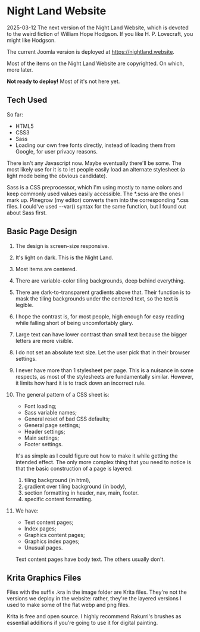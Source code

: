# Night Land Website

2025-03-12
The next version of the Night Land Website, which is devoted to the weird fiction of William Hope Hodgson. If you like H. P. Lovecraft, you might like Hodgson.

The current Joomla version is deployed at https://nightland.website.

Most of the items on the Night Land Website are copyrighted. On which, more later.

**Not ready to deploy!** Most of it's not here yet.

## Tech Used

So far:

- HTML5
- CSS3
- Sass
- Loading our own free fonts directly, instead of loading them from Google, for user privacy reasons.

There isn't any Javascript now. Maybe eventually there'll be some. The most likely use for it is to let people easily load an alternate stylesheet (a light mode being the obvious candidate). 

Sass is a CSS preprocessor, which I'm using mostly to name colors and keep commonly used values easily accessible. The *.scss are the ones I mark up. Pinegrow (my editor) converts them into the corresponding *.css files. I could've used --var() syntax for the same function, but I found out about Sass first.

## Basic Page Design

1. The design is screen-size responsive.

2. It's light on dark. This is the Night Land.

3. Most items are centered.

4. There are variable-color tiling backgrounds, deep behind everything.

5. There are dark-to-transparent gradients above that. Their function is to mask the tiling backgrounds under the centered text, so the text is legible.

6. I hope the contrast is, for most people, high enough for easy reading while falling short of being uncomfortably glary.

7. Large text can have lower contrast than small text because the bigger letters are more visible.

8. I do not set an absolute text size. Let the user pick that in their browser settings.

9. I never have more than 1 stylesheet per page. This is a nuisance in some respects, as most of the stylesheets are fundamentally similar. However, it limits how hard it is to track down an incorrect rule.

10. The general pattern of a CSS sheet is:
	* Font loading;
	* Sass variable names;
	* General reset of bad CSS defaults;
	* General page settings;
	* Header settings;
	* Main settings;
	* Footer settings.
	
	It's as simple as I could figure out how to make it while getting the intended effect. The only more complex thing that you need to notice is that the basic construction of a page is layered:
	
	1. tiling background (in html),
	2. gradient over tiling background (in body),
	3. section formatting in header, nav, main, footer.
	4. specific content formatting.
	
11. We have:
	* Text content pages;
	* Index pages;
	* Graphics content pages;
	* Graphics index pages;
	* Unusual pages.
	
	Text content pages have body text. The others usually don't.


## Krita Graphics Files

Files with the suffix .kra in the image folder are Krita files. They're not the versions we deploy in the website: rather, they're the layered versions I used to make some of the flat webp and png files.

Krita is free and open source. I highly recommend Rakurri's brushes as essential additions if you're going to use it for digital painting.

